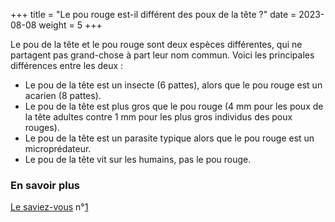 +++
title = "Le pou rouge est-il différent des poux de la tête ?"
date = 2023-08-08
weight = 5
+++


Le pou de la tête et le pou rouge sont deux espèces différentes, qui ne partagent pas grand-chose à part leur nom commun. Voici les principales différences entre les deux :
- Le pou de la tête est un insecte (6 pattes), alors que le pou rouge est un acarien (8 pattes). 
- Le pou de la tête est plus gros que le pou rouge (4 mm pour les poux de la tête adultes contre 1 mm pour les plus gros individus des poux rouges).  
- Le pou de la tête est un parasite typique alors que le pou rouge est un microprédateur.
- Le pou de la tête vit sur les humains, pas le pou rouge.  


### En savoir plus

[Le saviez-vous](https://pourougepoule.fr/connaissance) n°[1](https://pourougepoule.fr/connaissance#slide_idr-1)


